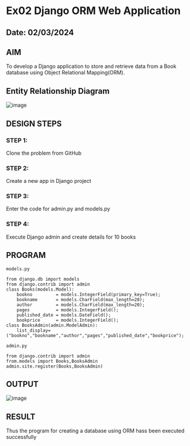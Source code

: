 # Ex02 Django ORM Web Application
## Date: 02/03/2024

## AIM
To develop a Django application to store and retrieve data from a Book database using Object Relational Mapping(ORM).

## Entity Relationship Diagram
![image](https://github.com/PrasannaCse68/ORM/assets/127935950/4597de39-2ef5-4dda-9a3f-34807b9eec30)


## DESIGN STEPS

### STEP 1:
Clone the problem from GitHub

### STEP 2:
Create a new app in Django project

### STEP 3:
Enter the code for admin.py and models.py

### STEP 4:
Execute Django admin and create details for 10 books

## PROGRAM
```
models.py

from django.db import models
from django.contrib import admin
class Books(models.Model):
	bookno         = models.IntegerField(primary_key=True);
	bookname       = models.CharField(max_length=20);
	author         = models.CharField(max_length=20);
	pages          = models.IntegerField();
	published_date = models.DateField();
	bookprice      = models.IntegerField();
class BooksAdmin(admin.ModelAdmin):
	list_display=("bookno","bookname","author","pages","published_date","bookprice");

admin.py
	
from django.contrib import admin
from.models import Books,BooksAdmin
admin.site.register(Books,BooksAdmin)
```

## OUTPUT

![image](https://github.com/PrasannaCse68/ORM/assets/127935950/1f504242-5619-4ca9-ac3b-c3a0e941303e)



## RESULT
Thus the program for creating a database using ORM hass been executed successfully
